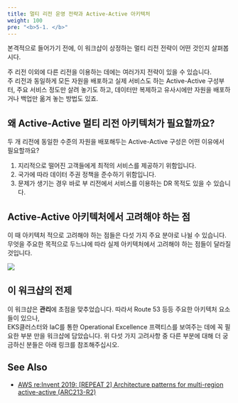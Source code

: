 ```yaml
---
title: 멀티 리전 운영 전략과 Active-Active 아키텍처
weight: 100
pre: "<b>5-1. </b>"
---
```


본격적으로 들어가기 전에, 이 워크샵이 상정하는 멀티 리전 전략이 어떤 것인지 살펴봅시다.

주 리전 이외에 다른 리전을 이용하는 데에는 여러가지 전략이 있을 수 있습니다.  
주 리전과 동일하게 모든 자원을 배포하고 실제 서비스도 하는 Active-Active 구성부터,
주요 서비스 정도만 살려 놓기도 하고, 데이터만 복제하고 유사시에만 자원을 배포하거나 백업만 옮겨 놓는 방법도 있죠.

## 왜 Active-Active 멀티 리전 아키텍처가 필요할까요?

두 개 리전에 동일한 수준의 자원을 배포해두는 Active-Active 구성은 어떤 이유에서 필요할까요?

1. 지리적으로 떨어진 고객들에게 최적의 서비스를 제공하기 위함입니다.
2. 국가에 따라 데이터 주권 정책을 준수하기 위함입니다.
3. 문제가 생기는 경우 바로 부 리전에서 서비스를 이용하는 DR 목적도 있을 수 있습니다.

## Active-Active 아키텍처에서 고려해야 하는 점

이 때 아키텍처 적으로 고려해야 하는 점들은 다섯 가지 주요 분야로 나뉠 수 있습니다.  
무엇을 주요한 목적으로 두느냐에 따라 실제 아키텍처에서 고려해야 하는 점들이 달라질 것입니다.

![](/images/10-intro/5pillars.png)

## 이 워크샵의 전제

이 워크샵은 **관리**에 초점을 맞추었습니다. 따라서 Route 53 등등 주요한 아키텍처 요소들이 있으나,  
EKS클러스터와 IaC를 통한 Operational Excellence 프랙티스를 보여주는 데에 꼭 필요한 부분 만을 워크샵에 담았습니다.
위 다섯 가지 고려사항 중 다른 부분에 대해 더 궁금하신 분들은 아래 링크를 참조해주십시오.


## See Also
* [AWS re:Invent 2019: [REPEAT 2] Architecture patterns for multi-region active-active (ARC213-R2)](https://youtu.be/3K9AzSrCmiQ)